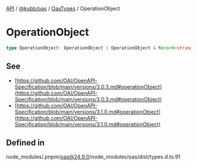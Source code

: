 [API](../../../../../packages.md) / [@kubb/oas](../../../index.md) / [OasTypes](../index.md) / OperationObject

# OperationObject

```ts
type OperationObject: OperationObject | OperationObject & Record<string, unknown>;
```

## See

 - [https://github.com/OAI/OpenAPI-Specification/blob/main/versions/3.0.3.md#operationObject](https://github.com/OAI/OpenAPI-Specification/blob/main/versions/3.0.3.md#operationObject)
 - [https://github.com/OAI/OpenAPI-Specification/blob/main/versions/3.1.0.md#operationObject](https://github.com/OAI/OpenAPI-Specification/blob/main/versions/3.1.0.md#operationObject)

## Defined in

node\_modules/.pnpm/oas@24.9.0/node\_modules/oas/dist/types.d.ts:91
